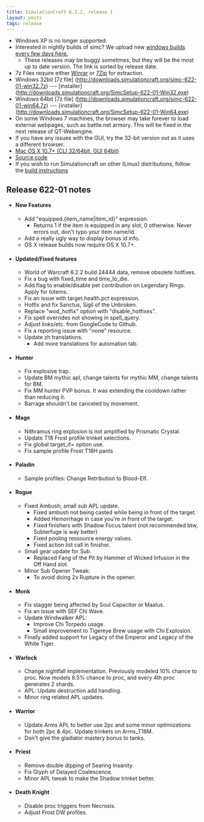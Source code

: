 ```yaml
---
title: SimulationCraft 6.2.2, release 1
layout: posts
tags: release
---
```

* Windows XP is no longer supported.
* Interested in nightly builds of simc? We upload new [windows builds every few days here.](http://downloads.simulationcraft.org/?C=M;O=D)
  * These releases may be buggy sometimes, but they will be the most up to date version. The link is sorted by release date. 
* 7z Files require either [Winrar](http://www.rarlab.com/) or [7Zip](http://www.7-zip.org/) for extraction.
* Windows 32bit [7z file] (http://downloads.simulationcraft.org/simc-622-01-win32.7z) ---  [installer] (http://downloads.simulationcraft.org/SimcSetup-622-01-Win32.exe)
* Windows 64bit [7z file] (http://downloads.simulationcraft.org/simc-622-01-win64.7z) ---  [installer] (http://downloads.simulationcraft.org/SimcSetup-622-01-Win64.exe)
* On some Windows 7 machines, the browser may take forever to load external webpages, such as battle.net armory. This will be fixed in the next release of QT-Webengine.
* If you have any issues with the GUI, try the 32-bit version out as it uses a different browser. 
* [Mac OS X 10.7+ (CLI 32/64bit, GUI 64bit)](http://downloads.simulationcraft.org/simc-622-01-osx-x86.dmg)
* [Source code](http://downloads.simulationcraft.org/simc-622-01-source.zip)
* If you wish to run Simulationcraft on other (Linux) distributions, follow the [build instructions](http://code.google.com/p/simulationcraft/wiki/HowToBuild)

## Release 622-01 notes
* #### New Features
  * Add "equipped.{item_name|item_id}" expression.
    * Returns 1 if the item is equipped in any slot, 0 otherwise. Never errors out, don't typo your item name/id.
  * Add a really ugly way to display bonus id info.
  * OS X release builds now require OS X 10.7+.
* #### Updated/Fixed features
  * World of Warcraft 6.2.2 build 24444 data, remove obsolete hotfixes.
  * Fix a bug with fixed_time and time_to_die.
  * Add flag to enable/disable pet contribution on Legendary Rings. Apply for totems.
  * Fix an issue with target.health.pct expression.
  * Hotfix and fix Sanctus, Sigil of the Unbroken.
  * Replace "wod_hotfix" option with "disable_hotfixes".
  * Fix spell overrides not showing in spell_query.
  * Adjust links/etc. from GoogleCode to Github.
  * Fix a reporting issue with "none" resource.
  * Update zh translations.
    * Add more translations for automation tab.
* #### Hunter
  * Fix explosive trap.
  * Update BM mythic apl, change talents for mythic MM, change talents for BM.
  * Fix MM hunter PVP bonus. It was extending the cooldown rather than reducing it.
  * Barrage shouldn't be canceled by movement.
* #### Mage
  * Nithramus ring explosion is not amplified by Prismatic Crystal.
  * Update T18 Frost profile trinket selections.
  * Fix global target_if= option use.
  * Fix sample profile Frost T18H pants
* #### Paladin
  * Sample profiles: Change Retribution to Blood-Elf.
* #### Rogue
  * Fixed Ambush, small sub APL update.
    * Fixed ambush not being casted while being in front of the target.
    * Added Hemorrhage in case you're in front of the target.
    * Fixed finishers with Shadow Focus talent (not recommended btw, Subterfuge is way better)
    * Fixed pooling ressource energy values.
    * Fixed action list call in finisher.
  * Small gear update for Sub.
    * Replaced Fang of the Pit by Hammer of Wicked Infusion in the Off Hand slot.
  * Minor Sub Opener Tweak:
    * To avoid doing 2x Rupture in the opener.
* #### Monk
  * Fix stagger being affected by Soul Capacitor or Maalus.
  * Fix an issue with SEF Chi Wave.
  * Update Windwalker APL: 
    * Improve Chi Torpedo usage.
    * Small improvement to Tigereye Brew usage with Chi Explosion.
  * Finally added support for Legacy of the Emperor and Legacy of the White Tiger.
* #### Warlock
  * Change nightfall implementation. Previously modeled 10% chance to proc. Now models 8.5% chance to proc, and every 4th proc generates 2 shards.
  * APL: Update destruction add handling.
  * Minor ring related APL updates.
* #### Warrior
  * Update Arms APL to better use 2pc and some minor optimizations for both 2pc & 4pc. Update trinkets on Arms_T18M.
  * Don't give the gladiator mastery bonus to tanks.
* #### Priest
  * Remove double dipping of Searing Insanity.
  * Fix Glyph of Delayed Coalescence.
  * Minor APL tweak to make the Shadow trinket better.
* #### Death Knight
  * Disable proc triggers from Necrosis.
  * Adjust Frost DW profiles.